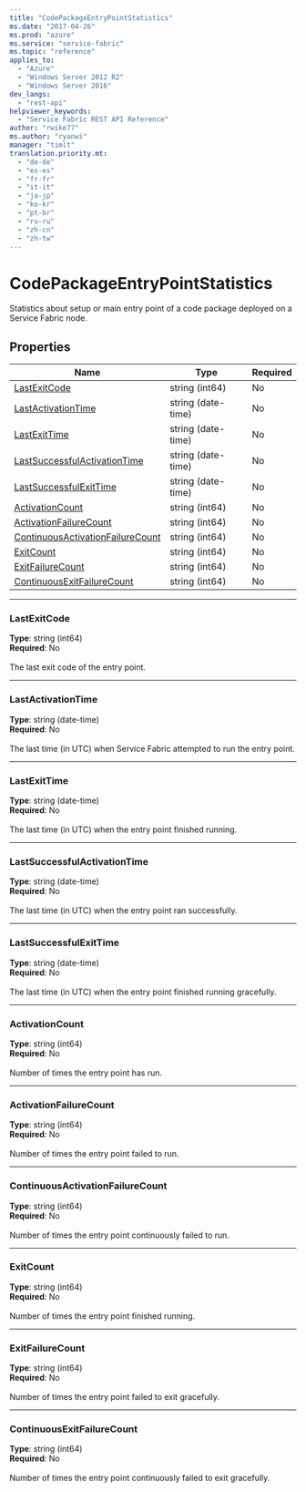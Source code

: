 ```yaml
---
title: "CodePackageEntryPointStatistics"
ms.date: "2017-04-26"
ms.prod: "azure"
ms.service: "service-fabric"
ms.topic: "reference"
applies_to: 
  - "Azure"
  - "Windows Server 2012 R2"
  - "Windows Server 2016"
dev_langs: 
  - "rest-api"
helpviewer_keywords: 
  - "Service Fabric REST API Reference"
author: "rwike77"
ms.author: "ryanwi"
manager: "timlt"
translation.priority.mt: 
  - "de-de"
  - "es-es"
  - "fr-fr"
  - "it-it"
  - "ja-jp"
  - "ko-kr"
  - "pt-br"
  - "ru-ru"
  - "zh-cn"
  - "zh-tw"
---
```

# CodePackageEntryPointStatistics

Statistics about setup or main entry point  of a code package deployed on a Service Fabric node.

## Properties
| Name | Type | Required |
| --- | --- | --- |
| [LastExitCode](#lastexitcode) | string (int64) | No |
| [LastActivationTime](#lastactivationtime) | string (date-time) | No |
| [LastExitTime](#lastexittime) | string (date-time) | No |
| [LastSuccessfulActivationTime](#lastsuccessfulactivationtime) | string (date-time) | No |
| [LastSuccessfulExitTime](#lastsuccessfulexittime) | string (date-time) | No |
| [ActivationCount](#activationcount) | string (int64) | No |
| [ActivationFailureCount](#activationfailurecount) | string (int64) | No |
| [ContinuousActivationFailureCount](#continuousactivationfailurecount) | string (int64) | No |
| [ExitCount](#exitcount) | string (int64) | No |
| [ExitFailureCount](#exitfailurecount) | string (int64) | No |
| [ContinuousExitFailureCount](#continuousexitfailurecount) | string (int64) | No |

____
### LastExitCode
__Type__: string (int64) <br/>
__Required__: No<br/>
<br/>
The last exit code of the entry point.

____
### LastActivationTime
__Type__: string (date-time) <br/>
__Required__: No<br/>
<br/>
The last time (in UTC) when Service Fabric attempted to run the entry point.

____
### LastExitTime
__Type__: string (date-time) <br/>
__Required__: No<br/>
<br/>
The last time (in UTC) when the entry point finished running.

____
### LastSuccessfulActivationTime
__Type__: string (date-time) <br/>
__Required__: No<br/>
<br/>
The last time (in UTC) when the entry point ran successfully.

____
### LastSuccessfulExitTime
__Type__: string (date-time) <br/>
__Required__: No<br/>
<br/>
The last time (in UTC) when the entry point finished running gracefully.

____
### ActivationCount
__Type__: string (int64) <br/>
__Required__: No<br/>
<br/>
Number of times the entry point has run.

____
### ActivationFailureCount
__Type__: string (int64) <br/>
__Required__: No<br/>
<br/>
Number of times the entry point failed to run.

____
### ContinuousActivationFailureCount
__Type__: string (int64) <br/>
__Required__: No<br/>
<br/>
Number of times the entry point continuously failed to run.

____
### ExitCount
__Type__: string (int64) <br/>
__Required__: No<br/>
<br/>
Number of times the entry point finished running.

____
### ExitFailureCount
__Type__: string (int64) <br/>
__Required__: No<br/>
<br/>
Number of times the entry point failed to exit gracefully.

____
### ContinuousExitFailureCount
__Type__: string (int64) <br/>
__Required__: No<br/>
<br/>
Number of times the entry point continuously failed to exit gracefully.
